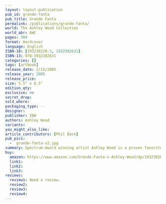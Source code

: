 ```yaml
---
layout: layout-publication
pub_id: grande-fanta
pub_title: Grande Fanta
permalink: /publications/grande-fanta/
world: The Ashley Wood Collection
world_abr: AWC
pages: 304
format: Hardcover
language: English
ISBN-10: [193238228-3, 1932382631]
ISBN-13: 978-1932382631
categories: []
tags: [artbook]
release_date: 2/15/2005
release_year: 2005
release_price: 
size: 5.5" x 8.5"
edition_qty:
exclusive: no
secret_drop:
sold_where: 
packaging_type: --
designer: 
publisher: IDW
authors: Ashley Wood
variants:
you_might_also_like: 
article_contributors: [Phil Back]
pub_pics: 
  -  grande-fanta-v2.jpg
summary: Spectrum-Award winning artist Ashley Wood is a proven favorite, and this new deluxe softcover volume collects popular — and currently unavailable — art books Uno Fanta and Dos Fanta along with more recent book Tres Fanta. Ashley Wood's legions of fans have been waiting for something like this — a full compendium of the highlights of his artistic career! - From Amazon
buy:
  amazon: https://www.amazon.com/Grande-Fanta-v-Ashley-Wood/dp/1932382631
  link1: 
  link2: 
  link3: 
reviews:
  review1: Need a review.
  review2:
  review3:
  review4:
---
```

<!-- <p></p> -->